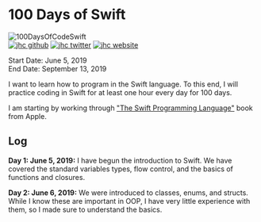 # 100 Days of Swift

![100DaysOfCodeSwift](https://img.shields.io/badge/100DaysOfCode-Swift-FA7343.svg?style=flat&logo=swift)  
[![jhc github](https://img.shields.io/badge/GitHub-jhrcook-lightgrey.svg?style=flat&logo=github)](https://github.com/jhrcook)
[![jhc twitter](https://img.shields.io/badge/Twitter-JoshDoesaThing-00aced.svg?style=flat&logo=twitter)](https://twitter.com/JoshDoesa)
[![jhc website](https://img.shields.io/badge/Website-JoshDoesaThing-5087B2.svg?style=flat&logo=telegram)](https://www.joshdoesathing.com)

Start Date: June 5, 2019  
End Date: September 13, 2019

I want to learn how to program in the Swift language. To this end, I will practice coding in Swift for at least one hour every day for 100 days.

I am starting by working through ["The Swift Programming Language"](https://books.apple.com/us/book/the-swift-programming-language-swift-5-0/id881256329) book from Apple.

## Log

**Day 1: June 5, 2019:** I have begun the introduction to Swift. We have covered the standard variables types, flow control, and the basics of functions and closures.

**Day 2: June 6, 2019:** We were introduced to classes, enums, and structs. While I know these are important in OOP, I have very little experience with them, so I made sure to understand the basics.
